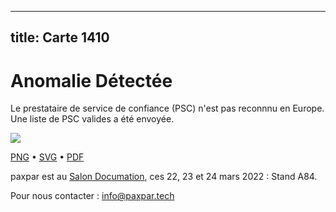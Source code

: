 
---
title: Carte 1410
---

# Anomalie Détectée

Le prestataire de service de confiance (PSC) n'est pas reconnnu en Europe. Une liste de PSC valides a été envoyée.


![](https://media.paxpar.tech/ludi/card_1410_recto.png)

[PNG](https://media.paxpar.tech/ludi/card_1410_recto.png) • [SVG](https://media.paxpar.tech/ludi/card_1410_recto.svg) • [PDF](https://media.paxpar.tech/ludi/card_1410_recto.pdf)

paxpar est au [Salon Documation](https://www.documation.fr/info_societe/527/paxpartech.html), ces 22, 23 et 24 mars 2022 : Stand A84.

Pour nous contacter : info@paxpar.tech



